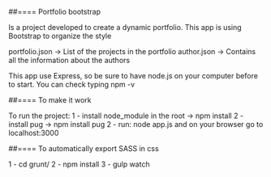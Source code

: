 ##==== Portfolio bootstrap

Is a project developed to create a dynamic portfolio. This app is using Bootstrap to organize the style

portfolio.json -> List of the projects in the portfolio
author.json -> Contains all the information about the authors

This app use Express, so be sure to have node.js on your computer before to start.
You can check typing
  npm -v

##==== To make it work

To run the project:
1 - install node_module in the root -> npm install
2 - install pug -> npm install pug
2 - run: node app.js
    and on your browser go to localhost:3000

##==== To automatically export SASS in css

1 - cd grunt/
2 - npm install
3 - gulp watch
